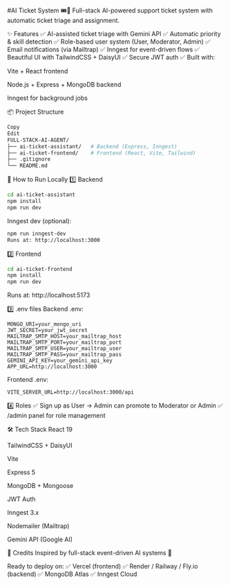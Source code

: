 #AI Ticket System 🎟️🤖
Full-stack AI-powered support ticket system with automatic ticket triage and assignment.

✨ Features
✅ AI-assisted ticket triage with Gemini API
✅ Automatic priority & skill detection
✅ Role-based user system (User, Moderator, Admin)
✅ Email notifications (via Mailtrap)
✅ Inngest for event-driven flows
✅ Beautiful UI with TailwindCSS + DaisyUI
✅ Secure JWT auth
✅ Built with:

Vite + React frontend

Node.js + Express + MongoDB backend

Inngest for background jobs

📦 Project Structure
```bash
Copy
Edit
FULL-STACK-AI-AGENT/
├── ai-ticket-assistant/   # Backend (Express, Inngest)
├── ai-ticket-frontend/    # Frontend (React, Vite, Tailwind)
├── .gitignore
└── README.md
```
🚀 How to Run Locally
1️⃣ Backend
```bash
cd ai-ticket-assistant
npm install
npm run dev
```
Inngest dev (optional):

```bash
npm run inngest-dev
Runs at: http://localhost:3000
```
2️⃣ Frontend
```bash
cd ai-ticket-frontend
npm install
npm run dev
```
Runs at: http://localhost:5173

3️⃣ .env files
Backend .env:

```env
MONGO_URI=your_mongo_uri
JWT_SECRET=your_jwt_secret
MAILTRAP_SMTP_HOST=your_mailtrap_host
MAILTRAP_SMTP_PORT=your_mailtrap_port
MAILTRAP_SMTP_USER=your_mailtrap_user
MAILTRAP_SMTP_PASS=your_mailtrap_pass
GEMINI_API_KEY=your_gemini_api_key
APP_URL=http://localhost:3000
```
Frontend .env:

```env
VITE_SERVER_URL=http://localhost:3000/api
```
4️⃣ Roles
✅ Sign up as User → Admin can promote to Moderator or Admin
✅ /admin panel for role management

🛠️ Tech Stack
React 19

TailwindCSS + DaisyUI

Vite

Express 5

MongoDB + Mongoose

JWT Auth

Inngest 3.x

Nodemailer (Mailtrap)

Gemini API (Google AI)

🤝 Credits
Inspired by full-stack event-driven AI systems 🚀

Ready to deploy on:
✅ Vercel (frontend)
✅ Render / Railway / Fly.io (backend)
✅ MongoDB Atlas
✅ Inngest Cloud

